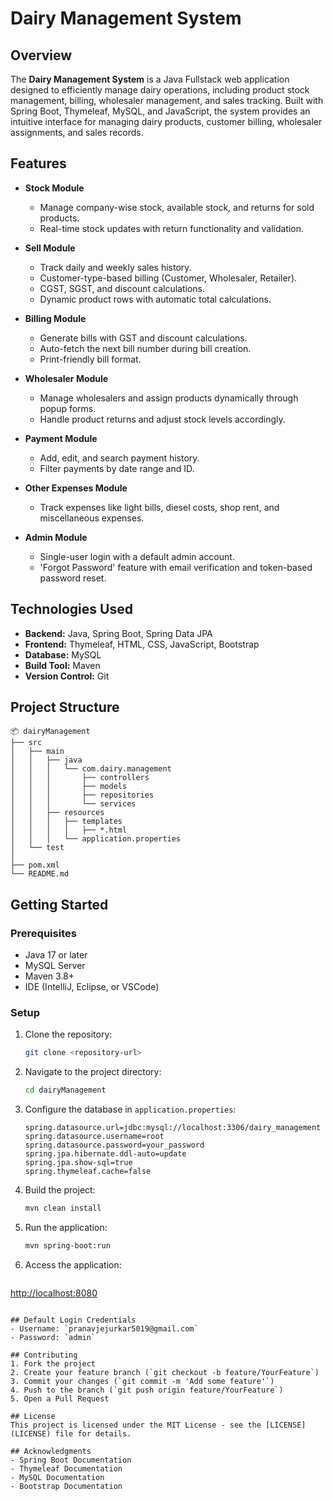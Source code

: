 # Dairy Management System

## Overview

The **Dairy Management System** is a Java Fullstack web application designed to efficiently manage dairy operations, including product stock management, billing, wholesaler management, and sales tracking. Built with Spring Boot, Thymeleaf, MySQL, and JavaScript, the system provides an intuitive interface for managing dairy products, customer billing, wholesaler assignments, and sales records.

## Features

* **Stock Module**

  * Manage company-wise stock, available stock, and returns for sold products.
  * Real-time stock updates with return functionality and validation.

* **Sell Module**

  * Track daily and weekly sales history.
  * Customer-type-based billing (Customer, Wholesaler, Retailer).
  * CGST, SGST, and discount calculations.
  * Dynamic product rows with automatic total calculations.

* **Billing Module**

  * Generate bills with GST and discount calculations.
  * Auto-fetch the next bill number during bill creation.
  * Print-friendly bill format.

* **Wholesaler Module**

  * Manage wholesalers and assign products dynamically through popup forms.
  * Handle product returns and adjust stock levels accordingly.

* **Payment Module**

  * Add, edit, and search payment history.
  * Filter payments by date range and ID.

* **Other Expenses Module**

  * Track expenses like light bills, diesel costs, shop rent, and miscellaneous expenses.

* **Admin Module**

  * Single-user login with a default admin account.
  * 'Forgot Password' feature with email verification and token-based password reset.

## Technologies Used

* **Backend:** Java, Spring Boot, Spring Data JPA
* **Frontend:** Thymeleaf, HTML, CSS, JavaScript, Bootstrap
* **Database:** MySQL
* **Build Tool:** Maven
* **Version Control:** Git

## Project Structure

```
📦 dairyManagement
├── src
│   ├── main
│   │   ├── java
│   │   │   └── com.dairy.management
│   │   │       ├── controllers
│   │   │       ├── models
│   │   │       ├── repositories
│   │   │       └── services
│   │   ├── resources
│   │   │   ├── templates
│   │   │   │   ├── *.html
│   │   │   └── application.properties
│   └── test
│
├── pom.xml
└── README.md
```

## Getting Started

### Prerequisites

* Java 17 or later
* MySQL Server
* Maven 3.8+
* IDE (IntelliJ, Eclipse, or VSCode)

### Setup

1. Clone the repository:

   ```bash
   git clone <repository-url>
   ```

2. Navigate to the project directory:

   ```bash
   cd dairyManagement
   ```

3. Configure the database in `application.properties`:

   ```properties
   spring.datasource.url=jdbc:mysql://localhost:3306/dairy_management
   spring.datasource.username=root
   spring.datasource.password=your_password
   spring.jpa.hibernate.ddl-auto=update
   spring.jpa.show-sql=true
   spring.thymeleaf.cache=false
   ```

4. Build the project:

   ```bash
   mvn clean install
   ```

5. Run the application:

   ```bash
   mvn spring-boot:run
   ```

6. Access the application:

   ```
   ```

[http://localhost:8080](http://localhost:8080)

```

## Default Login Credentials
- Username: `pranavjejurkar5019@gmail.com`
- Password: `admin`

## Contributing
1. Fork the project
2. Create your feature branch (`git checkout -b feature/YourFeature`)
3. Commit your changes (`git commit -m 'Add some feature'`)
4. Push to the branch (`git push origin feature/YourFeature`)
5. Open a Pull Request

## License
This project is licensed under the MIT License - see the [LICENSE](LICENSE) file for details.

## Acknowledgments
- Spring Boot Documentation
- Thymeleaf Documentation
- MySQL Documentation
- Bootstrap Documentation

```
